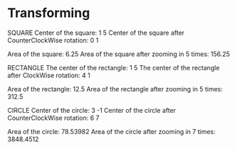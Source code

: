 # Transforming
SQUARE
Center of the square: 1 5
Center of the square after CounterClockWise rotation: 0 1

Area of the square: 6.25
Area of the square after zooming in 5 times: 156.25

RECTANGLE
The center of the rectangle: 1 5
The center of the rectangle after ClockWise rotation: 4 1

Area of the rectangle: 12.5
Area of the rectangle after zooming in 5 times: 312.5

CIRCLE
Center of the circle: 3 -1
Center of the circle after CounterClockWise rotation: 6 7

Area of the circle: 78.53982
Area of the circle after zooming in 7 times: 3848.4512
